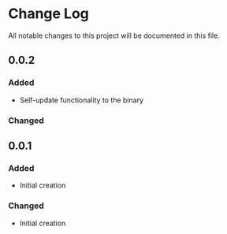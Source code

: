 # Change Log
All notable changes to this project will be documented in this file.

## 0.0.2
### Added
- Self-update functionality to the binary

### Changed


## 0.0.1
### Added
- Initial creation

### Changed
- Initial creation
